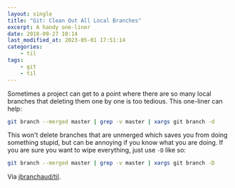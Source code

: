 ```yaml
---
layout: single
title: "Git: Clean Out All Local Branches"
excerpt: A handy one-liner
date: 2018-09-27 10:14
last_modified_at: 2023-05-01 17:51:14
categories:
    - til
tags:
    - git
    - til
---
```


Sometimes a project can get to a point where there are so many local
branches that deleting them one by one is too tedious. This one-liner can
help:

```bash
git branch --merged master | grep -v master | xargs git branch -d
```

This won't delete branches that are unmerged which saves you from doing
something stupid, but can be annoying if you know what you are doing. If you
are sure you want to wipe everything, just use `-D` like so:

```bash
git branch --merged master | grep -v master | xargs git branch -D
```

Via [jbranchaud/til](https://github.com/jbranchaud/til).
